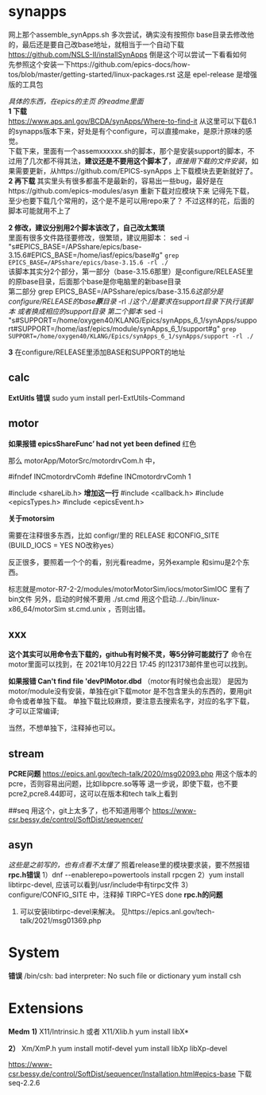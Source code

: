 # synapps
网上那个assemble_synApps.sh 多次尝试，确实没有按照你 base目录去修改他的，最后还是要自己改base地址，就相当于一个自动下载  
https://github.com/NSLS-II/installSynApps    倒是这个可以尝试一下看看如何  
先参照这个安装一下https://github.com/epics-docs/how-tos/blob/master/getting-started/linux-packages.rst
这是 epel-release 是增强版的工具包

*具体的东西，在epics的主页 的readme里面*  
**1 下载**  
https://www.aps.anl.gov/BCDA/synApps/Where-to-find-it
从这里可以下载6.1的synapps版本下来，好处是有个configure，可以直接make，是原汁原味的感觉。  
下载下来，里面有一个assemxxxxxx.sh的脚本，那个是安装support的脚本，不过用了几次都不得其法，**建议还是不要用这个脚本了**，*直接用下载的文件安装*，如果需要更新，从https://github.com/EPICS-synApps 上下载模块去更新就好了。  
**2 再下载**
其实里头有很多都虽不是最新的，容易出一些bug，最好是在https://github.com/epics-modules/asyn 重新下载对应模块下来
记得先下载，至少也要下载几个常用的，这个是不是可以用repo来了？
不过这样的花，后面的脚本可能就用不上了

**2 修改，建议分别用2个脚本该改了，自己改太繁琐**  
里面有很多文件路径要修改，很繁琐，建议用脚本：
sed -i "s#EPICS_BASE=/APSshare/epics/base-3.15.6#EPICS_BASE=/home/iasf/epics/base#g" `grep EPICS_BASE=/APSshare/epics/base-3.15.6 -rl ./`  
该脚本其实分2个部分，第一部分（base-3.15.6那里）是configure/RELEASE里的原base目录，后面那个base是你电脑里的新base目录  
第二部分 grep EPICS_BASE=/APSshare/epics/base-3.15.6*这部分是configure/RELEASE的base**原**目录* -rl ./*这个./是要求在support目录下执行该脚本  或者换成相应的support目录*
*第二个脚本* 
sed -i "s#SUPPORT=/home/oxygen40/KLANG/Epics/synApps_6_1/synApps/support#SUPPORT=/home/iasf/epics/module/synApps_6_1/support#g" `grep SUPPORT=/home/oxygen40/KLANG/Epics/synApps_6_1/synApps/support -rl ./`

**3** 
在configure/RELEASE里添加BASE和SUPPORT的地址



## calc

**ExtUitls 错误**
sudo yum install perl-ExtUtils-Command

## motor  
**如果报错 epicsShareFunc’ had not yet been defined**  红色

那么 motorApp/MotorSrc/motordrvCom.h  中，

#ifndef	INCmotordrvComh
#define	INCmotordrvComh 1

#include <shareLib.h>  **增加这一行**
#include <callback.h>
#include <epicsTypes.h>
#include <epicsEvent.h>


**关于motorsim**

需要在注释很多东西，比如 configr/里的 RELEASE 和CONFIG_SITE (BUILD_IOCS = YES   NO改称yes）

反正很多，要照着一个个的看，别光看readme，另外example 和simu是2个东西。

标志就是motor-R7-2-2/modules/motorMotorSim/iocs/motorSimIOC  里有了bin文件
另外，启动的时候不要用 ./st.cmd
用这个启动../../bin/linux-x86_64/motorSim st.cmd.unix ，否则出错。

## xxx
**这个其实可以用命令去下载的，github有时候不灵，等5分钟可能就行了**
命令在motor里面可以找到，在 2021年10月22日 17:45  的l123173邮件里也可以找到。


**如果报错 Can't find file 'devPIMotor.dbd**
（motor有时候也会出现）
是因为motor/module没有安装，单独在git下载motor 是不包含里头的东西的，要用git命令或者单独下载。
单独下载比较麻烦，要注意去搜索名字，对应的名字下载，才可以正常编译;

当然，不想单独下，注释掉也可以。

## stream  
**PCRE问题**
https://epics.anl.gov/tech-talk/2020/msg02093.php  用这个版本的pcre，否则容易出问题，比如libpcre.so等等
退一步说，即使下载，也不要pcre2,pcre8.44即可，这可以在版本和tech talk上看到

##seq
用这个，git上太多了，也不知道用哪个
https://www-csr.bessy.de/control/SoftDist/sequencer/

## asyn
*这些是之前写的，也有点看不太懂了*
照着release里的模块要求装，要不然报错  
**rpc.h错误**
1）dnf --enablerepo=powertools install rpcgen
2）yum install libtirpc-devel, 应该可以看到/usr/include中有tirpc文件
3）configure/CONFIG_SITE 中，注释掉 TIRPC=YES
done
**rpc.h的问题**
1) 可以安装libtirpc-devel来解决。  见https://epics.anl.gov/tech-talk/2021/msg01369.php

# System
**错误**
/bin/csh: bad interpreter: No such file or dictionary
yum install csh

# Extensions

**Medm**
**1)**
X11/Intrinsic.h 或者  X11/Xlib.h
yum install libX*

**2）**
Xm/XmP.h
yum install motif-devel
yum install libXp libXp-devel


https://www-csr.bessy.de/control/SoftDist/sequencer/Installation.html#epics-base
下载seq-2.2.6
